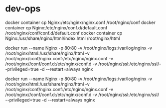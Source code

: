 # dev-ops
docker container cp Nginx:/etc/nginx/nginx.conf /root/nginx/conf
docker container cp Nginx:/etc/nginx/conf.d/default.conf /root/nginx/conf/conf.d/default.conf
docker container cp Nginx:/usr/share/nginx/html/index.html /root/nginx/html

docker run --name Nginx -p 80:80 -v /root/nginx/logs:/var/log/nginx -v /root/nginx/html:/usr/share/nginx/html -v /root/nginx/conf/nginx.conf:/etc/nginx/nginx.conf -v /root/nginx//conf/conf.d:/etc/nginx/conf.d -v /root/nginx/ssl:/etc/nginx/ssl/--privileged=true -d --restart=always nginx

docker run
--name Nginx
-p 80:80
-v /root/nginx/logs:/var/log/nginx
-v /root/nginx/html:/usr/share/nginx/html
-v /root/nginx/conf/nginx.conf:/etc/nginx/nginx.conf
-v /root/nginx//conf/conf.d:/etc/nginx/conf.d
-v /root/nginx/ssl:/etc/nginx/ssl/  
--privileged=true -d --restart=always nginx
